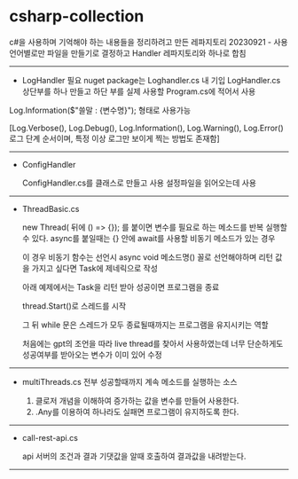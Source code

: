 # csharp-collection
c#을 사용하며 기억해야 하는 내용들을 정리하려고 만든 레파지토리
20230921 - 사용 언어별로만 파일을 만들기로 결정하고 Handler 레파지토리와 하나로 합침


-------------------------------------------------

 - LogHandler
  필요 nuget package는 Loghandler.cs 내 기입
  LogHandler.cs 상단부를 하나 만들고
  하단 부를 실제 사용할 Program.cs에 적어서 사용
 
  Log.Information($"쓸말 : {변수명}"); 형태로 사용가능 
 
  [Log.Verbose(), Log.Debug(), Log.Information(), Log.Warning(), Log.Error() 로그 단계 순서이며, 특정 이상 로그만 보이게 찍는 방법도 존재함]


------------------------------------

- ConfigHandler

  ConfigHandler.cs를 클래스로 만들고 사용
  설정파일을 읽어오는데 사용

------------------------------------------------------------------

  
- ThreadBasic.cs

  new Thread( 뒤에 () => {}); 를 붙이면 변수를 필요로 하는 메소드를 반복 실행할 수 있다.
  async를 붙일때는 {} 안에 await를 사용할 비동기 메소드가 있는 경우
  
  이 경우 비동기 함수는 선언시 async void 메소드명() 꼴로 선언해야하며
  리턴 값을 가지고 싶다면 Task<T>에 제네릭으로 작성

  아래 예제에서는 Task<bool>을 리턴 받아 성공이면 프로그램을 종료

  thread.Start()로 스레드를 시작

  그 뒤 while 문은 스레드가 모두 종료될때까지는 프로그램을 유지시키는 역할

  처음에는 gpt의 조언을 따라 live thread를 찾아서 사용하였는데
  너무 단순하게도 성공여부를 받아오는 변수가 이미 있어 수정
  
------------------------------------------------------------------


- multiThreads.cs
  전부 성공할때까지 계속 메소드를 실행하는 소스

  1. 클로저 개념을 이해하여 증가하는 값을 변수를 만들어 사용한다.
  2. .Any를 이용하여 하나라도 실패면 프로그램이 유지하도록 한다.
------------------------------------------------------------------

- call-rest-api.cs

  api 서버의 조건과 결과 기댓값을 알때 호출하여 결과값을 내려받는다.
------------------------------------------------------------------


